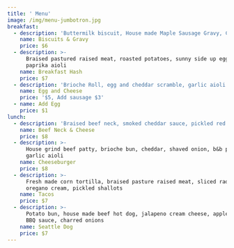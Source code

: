 ```yaml
---
title: ' Menu'
image: /img/menu-jumbotron.jpg
breakfast:
  - description: 'Buttermilk biscuit, House made Maple Sausage Gravy, Chives'
    name: Biscuits & Gravy
    price: $6
  - description: >-
      Braised pastured raised meat, roasted potatoes, sunny side up egg, smoked
      paprika aioli
    name: Breakfast Hash
    price: $7
  - description: 'Brioche Roll, egg and cheddar scramble, garlic aioli'
    name: Egg and Cheese
    price: '$5, Add sausage $3'
  - name: Add Egg
    price: $1
lunch:
  - description: 'Braised beef neck, smoked cheddar sauce, pickled red onion, garlic aioli'
    name: Beef Neck & Cheese
    price: $8
  - description: >-
      House grind beef patty, brioche bun, cheddar, shaved onion, b&b pickles,
      garlic aioli
    name: Cheeseburger
    price: $8
  - description: >-
      Fresh made corn tortilla, braised pasture raised meat, sliced radish,
      oregano cream, pickled shallots
    name: Tacos
    price: $7
  - description: >-
      Potato bun, house made beef hot dog, jalapeno cream cheese, apple butter
      BBQ sauce, charred onions
    name: Seattle Dog
    price: $7
---
```


